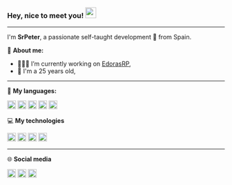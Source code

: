 ### **Hey, nice to meet you!** <img src="https://media.giphy.com/media/hvRJCLFzcasrR4ia7z/giphy.gif" width="25px">

---

I'm **SrPeter**, a passionate self-taught development 🚀 from Spain.


📱 **About me:**

-   👨🏽‍💻 I’m currently working on [EdorasRP](https://edorasrp.es/),
-   🌱 I'm a 25 years old,

---

🚀 **My languages:**  

<code><img height="20" src="https://img.shields.io/badge/php-%23777BB4.svg?style=for-the-badge&logo=php&logoColor=white"></code>
<code><img height="20" src="https://img.shields.io/badge/JavaScript-F7DF1E?style=for-the-badge&logo=javascript&logoColor=black"></code>
<code><img height="20" src="https://img.shields.io/badge/HTML5-E34F26?style=for-the-badge&logo=html5&logoColor=white"></code>
<code><img height="20" src="https://img.shields.io/badge/CSS3-1572B6?style=for-the-badge&logo=css3&logoColor=white"></code>
<code><img height="20" src="https://img.shields.io/badge/lua-%232C2D72.svg?style=for-the-badge&logo=lua&logoColor=white"></code>

💻 **My technologies**

<code><img height="20" src="https://img.shields.io/badge/laravel-%23FF2D20.svg?style=for-the-badge&logo=laravel&logoColor=white"></code>
<code><img height="20" src="https://img.shields.io/badge/Bootstrap-563D7C?style=for-the-badge&logo=bootstrap&logoColor=white"></code>
<code><img height="20" src="https://img.shields.io/badge/MariaDB-003545?style=for-the-badge&logo=mariadb&logoColor=white"></code>
<code><img height="20" src="https://img.shields.io/badge/nginx-%23009639.svg?style=for-the-badge&logo=nginx&logoColor=white"></code>

---

🌐 **Social media**

[<code><img height="20" src="https://img.shields.io/badge/SrPeterr-%239146FF.svg?style=for-the-badge&logo=Twitch&logoColor=white"></code>](https://www.twitch.tv/srpeterr)
[<code><img height="20" src="https://img.shields.io/badge/Twitter-1DA1F2?style=for-the-badge&logo=twitter&logoColor=white"></code>](https://twitter.com/glazk0)
[<code><img height="20" src="https://img.shields.io/badge/GitHub-100000?style=for-the-badge&logo=github&logoColor=white"></code>](https://github.com/glazk0)
